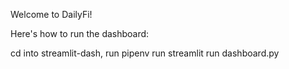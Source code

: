 Welcome to DailyFi!

Here's how to run the dashboard:

cd into streamlit-dash,
run pipenv run streamlit run dashboard.py
